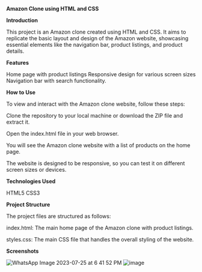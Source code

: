 **Amazon Clone using HTML and CSS**


**Introduction**

This project is an Amazon clone created using HTML and CSS. It aims to replicate the basic layout and design of the Amazon website, showcasing essential elements like the navigation bar, product listings, and product details.

**Features**

Home page with product listings
Responsive design for various screen sizes
Navigation bar with search functionality.

**How to Use**

To view and interact with the Amazon clone website, follow these steps:

Clone the repository to your local machine or download the ZIP file and extract it.

Open the index.html file in your web browser.

You will see the Amazon clone website with a list of products on the home page.


The website is designed to be responsive, so you can test it on different screen sizes or devices.

**Technologies Used**

HTML5
CSS3

**Project Structure**

The project files are structured as follows:

index.html: The main home page of the Amazon clone with product listings.


styles.css: The main CSS file that handles the overall styling of the website.

**Screenshots**


![WhatsApp Image 2023-07-25 at 6 41 52 PM](https://github.com/vinaya563/AMAZON-CLONE/assets/91210199/a8f787a9-cc1c-43c7-83e2-e27263f32266)
![image](https://github.com/vinaya563/AMAZON-CLONE/assets/91210199/e1dcab6f-65b7-4807-a596-199f59805832)

